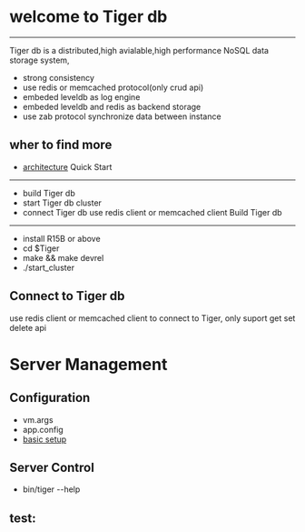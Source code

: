 
welcome to Tiger db
=====
-----
Tiger db is a distributed,high avialable,high performance NoSQL data storage system,
* strong consistency
* use redis or memcached protocol(only crud api)
* embeded leveldb as log engine
* embeded leveldb and redis as backend storage
* use zab protocol synchronize data between instance 

wher to find more
-----------

* [architecture](http://github.com/xinmingyao/tiger/wiki/architecture)
Quick Start
----------

* build Tiger db
* start Tiger db cluster
* connect Tiger db use redis client or memcached client
Build Tiger db
---------

* install R15B or above
* cd $Tiger
* make && make devrel
* ./start_cluster

Connect to Tiger db
--------

use redis client or memcached client to connect to Tiger,
only suport get set delete api

Server Management
=======
Configuration
-------

* vm.args
* app.config
* [basic setup](http://github.com/xinmingyao/tiger/wiki/basic-setup)

Server Control
-----

* bin/tiger --help

test:
-------
  
